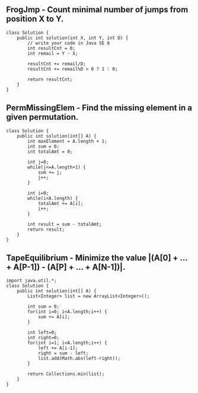 ## FrogJmp - Count minimal number of jumps from position X to Y.
~~~
class Solution {
    public int solution(int X, int Y, int D) {
        // write your code in Java SE 8
        int resultCnt = 0;
        int remail = Y - X;

        resultCnt += remail/D;
        resultCnt += remail%D > 0 ? 1 : 0;

        return resultCnt;
    }
}
~~~

## PermMissingElem - Find the missing element in a given permutation.
~~~
class Solution {
    public int solution(int[] A) {
        int maxElement = A.length + 1;
        int sum = 0;
        int totalAmt = 0;

        int j=0;
        while(j<=A.length+1) {
            sum += j;
            j++;
        }

        int i=0;
        while(i<A.length) {
            totalAmt += A[i];
            i++;
        }

        int result = sum - totalAmt;
        return result;
    }
}
~~~

## TapeEquilibrium - Minimize the value |(A[0] + ... + A[P-1]) - (A[P] + ... + A[N-1])|.
~~~
import java.util.*;
class Solution {
    public int solution(int[] A) {
        List<Integer> list = new ArrayList<Integer>();

        int sum = 0;
        for(int i=0; i<A.length;i++) {
            sum += A[i];
        }

        int left=0;
        int right=0;
        for(int i=1; i<A.length;i++) {
            left += A[i-1];
            right = sum - left;
            list.add(Math.abs(left-right));
        }

        return Collections.min(list);
    }
}
~~~